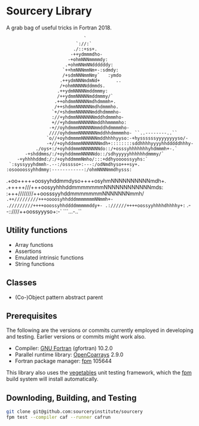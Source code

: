 Sourcery Library
================

A grab bag of useful tricks in Fortran 2018.

                                 `
                              `://:`
                             ./::+ss+.
                            -++ydmmmdho-
                           -+ohmNNNmmmmdy:
                          .+ohmNNmNNddddddy:
                         `++hmNNNmmNm+-:sdmdy:
                         /+sdmNNNmmNmy`   :ymdo
                        .++ydmNNNmdmNd+      ..
                        /+ohmNNNNNddmmds.
                       .++ydmNNNNNmddmmmy:
                       /++ydmmNNNNNmddmmmy/`
                      .++ohdmmNNNNNmdhdmmmh+.
                      /++shdmmNNNNNNmdhdmmmho.
                     `+/+shdmmNNNNNNmddhdmmmho-
                     ://+yhdmmNNNNNNNmddhdmmmho-
                     +//+yhdmmmNNNNNNmddhhmmmmho:
                    -+//oyhdmmmNNNNNNmmddhdmmmmho-
                    ////oyhdmmmNNNNNNNmddhhdmmmmho- ``..--------..``
                   `o//+oyhdmmmmNNNNNNmddhhhhyyso:-+hyssssssyyyyyyyyso/-
                   -+//+oyhddmmmNNNNNNNmdh+::::::::sddhhhhyyyyhhdddddhhhy-
               ./oys+:/+oyhddmmmNNNNNNNdo::/+osssyhhhhhhhyhdmmmh+-.`
           -+shddmms/:/+oyhddmmmNNNNNdo::/sdhyyyyyhhhhhhdmmmy/`
        -+yhhhhddmd:/:/+oyhddmmmNmho/:::+ddhyoooossyyhs:`
     `:syssyyyhdmmh-.--:/osssso+:---:/odNmdhyso+++sy+.
    :osoooossyhhdmmy:------------:/ohmNNNNmmdhysss:
  .+oo+++++oosyyhddmmdyso++++osyhmNNNNNNNNNNmdh+.
 .+++++///+++oosyyhhhddmmmmmmmNNNNNNNNNNNNmds:
 :+++////////++oosssyyhddmmmmmmmNNNNNNNmmh/`
 .++/////////+++oooosyhhdddmmmmmmmNNmmh+-
  ./////////++++ooossyhhddddmmmmmddy+-
    .://////++++oossyyhhhhdhhhhy+:`
       .--::////++oossyyyso+:-`
             ```...-..``

Utility functions
-----------------

* Array functions
* Assertions
* Emulated intrinsic functions
* String functions

Classes
-------
* (Co-)Object pattern abstract parent

Prerequisites
-------------
The following are the versions or commits currently employed in
developing and testing.  Earlier versions or commits might work also.

* Compiler: [GNU Fortran] (gfortran) 10.2.0
* Parallel runtime library: [OpenCoarrays] 2.9.0
* Fortran package manager: [fpm] 105644

This library also uses the [vegetables] unit testing framework, which
the [fpm] build system will install automatically.

Downloding, Building, and Testing
---------------------------------

```zsh
git clone git@github.com:sourceryinstitute/sourcery
fpm test --compiler caf --runner cafrun
```

[GNU Fortran]: https://gcc.gnu.org
[OpenCoarrays]: https://github.com/sourceryinstitute/opencoarrays
[fpm]: https://github.com/fortran-lang/fpm
[vegetables]: https://gitlab.com/everythingfunctional/vegetables
